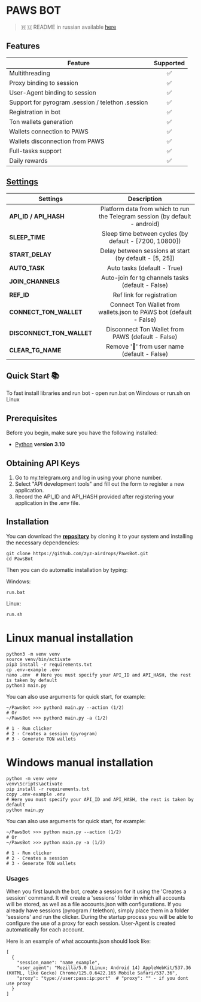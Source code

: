 # PAWS BOT

> 🇷 🇺 README in russian available [here](README-RU.md)
> 
## Features  
| Feature                                           | Supported |
|---------------------------------------------------|:---------:|
| Multithreading                                    |     ✅     |
| Proxy binding to session                          |     ✅     |
| User-Agent binding to session                     |     ✅     |
| Support for pyrogram .session / telethon .session |     ✅     |
| Registration in bot                               |     ✅     |
| Ton wallets generation                            |     ✅     |
| Wallets connection to PAWS                        |     ✅     |
| Wallets disconnection from PAWS                   |     ✅     |
| Full-tasks support                                |     ✅     |
| Daily rewards                                     |     ✅     |



## [Settings](https://github.com/Desamod/PawsBot/blob/master/.env-example/)
| Settings                  |                                 Description                                 |
|---------------------------|:---------------------------------------------------------------------------:|
| **API_ID / API_HASH**     | Platform data from which to run the Telegram session (by default - android) |
| **SLEEP_TIME**            |           Sleep time between cycles (by default - [7200, 10800])            |
| **START_DELAY**           |           Delay between sessions at start (by default - [5, 25])            |
| **AUTO_TASK**             |                         Auto tasks (default - True)                         |
| **JOIN_CHANNELS**         |              Auto-join for tg channels tasks (default - False)              |
| **REF_ID**                |                          Ref link for registration                          |
| **CONNECT_TON_WALLET**    |     Connect Ton Wallet from wallets.json to PAWS bot (default - False)      |
| **DISCONNECT_TON_WALLET** |              Disconnect Ton Wallet from PAWS (default - False)              |
| **CLEAR_TG_NAME**         |                Remove '🐾' from user name (default - False)                 |

## Quick Start 📚

To fast install libraries and run bot - open run.bat on Windows or run.sh on Linux

## Prerequisites
Before you begin, make sure you have the following installed:
- [Python](https://www.python.org/downloads/) **version 3.10**

## Obtaining API Keys
1. Go to my.telegram.org and log in using your phone number.
2. Select "API development tools" and fill out the form to register a new application.
3. Record the API_ID and API_HASH provided after registering your application in the .env file.

## Installation
You can download the [**repository**](https://github.com/Desamod/PawsBot) by cloning it to your system and installing the necessary dependencies:
```shell
git clone https://github.com/zyz-airdrops/PawsBot.git
cd PawsBot
```

Then you can do automatic installation by typing:

Windows:
```shell
run.bat
```

Linux:
```shell
run.sh
```

# Linux manual installation
```shell
python3 -m venv venv
source venv/bin/activate
pip3 install -r requirements.txt
cp .env-example .env
nano .env  # Here you must specify your API_ID and API_HASH, the rest is taken by default
python3 main.py
```

You can also use arguments for quick start, for example:
```shell
~/PawsBot >>> python3 main.py --action (1/2)
# Or
~/PawsBot >>> python3 main.py -a (1/2)

# 1 - Run clicker
# 2 - Creates a session (pyrogram)
# 3 - Generate TON wallets
```

# Windows manual installation
```shell
python -m venv venv
venv\Scripts\activate
pip install -r requirements.txt
copy .env-example .env
# Here you must specify your API_ID and API_HASH, the rest is taken by default
python main.py
```

You can also use arguments for quick start, for example:
```shell
~/PawsBot >>> python main.py --action (1/2)
# Or
~/PawsBot >>> python main.py -a (1/2)

# 1 - Run clicker
# 2 - Creates a session
# 3 - Generate TON wallets
```

### Usages
When you first launch the bot, create a session for it using the 'Creates a session' command. It will create a 'sessions' folder in which all accounts will be stored, as well as a file accounts.json with configurations.
If you already have sessions (pyrogram / telethon), simply place them in a folder 'sessions' and run the clicker. During the startup process you will be able to configure the use of a proxy for each session.
User-Agent is created automatically for each account.

Here is an example of what accounts.json should look like:
```shell
[
  {
    "session_name": "name_example",
    "user_agent": "Mozilla/5.0 (Linux; Android 14) AppleWebKit/537.36 (KHTML, like Gecko) Chrome/125.0.6422.165 Mobile Safari/537.36",
    "proxy": "type://user:pass:ip:port"  # "proxy": "" - if you dont use proxy
  }
]
```



